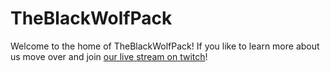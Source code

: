 # TheBlackWolfPack
Welcome to the home of TheBlackWolfPack!
If you like to learn more about us move over and join [our live stream on twitch](https://twitch.tv/theblackwolfpack)!
